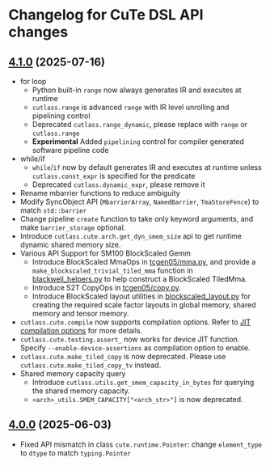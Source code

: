 # Changelog for CuTe DSL API changes

## [4.1.0](https://github.com/NVIDIA/cutlass/releases/tag/v4.1.0) (2025-07-16)

  * for loop
      - Python built-in ``range`` now always generates IR and executes at runtime
      - ``cutlass.range`` is advanced ``range`` with IR level unrolling and pipelining control
      - Deprecated ``cutlass.range_dynamic``, please replace with ``range`` or ``cutlass.range``
      - **Experimental** Added ``pipelining`` control for compiler generated software pipeline code
  * while/if
      - ``while``/``if`` now by default generates IR and executes at runtime unless ``cutlass.const_expr`` is specified for the predicate
      - Deprecated ``cutlass.dynamic_expr``, please remove it
  * Rename mbarrier functions to reduce ambiguity
  * Modify SyncObject API (`MbarrierArray`, `NamedBarrier`, `TmaStoreFence`) to match `std::barrier`
  * Change pipeline `create` function to take only keyword arguments, and make `barrier_storage` optional.
  * Introduce `cutlass.cute.arch.get_dyn_smem_size` api to get runtime dynamic shared memory size.
  * Various API Support for SM100 BlockScaled Gemm
    - Introduce BlockScaled MmaOps in [tcgen05/mma.py]([https://github.com/NVIDIA/cutlass/blob/main/python/CuTeDSL/cutlass/cute/nvgpu/tcgen05/mma.py]), and provide a `make_blockscaled_trivial_tiled_mma` function in [blackwell_helpers.py](https://github.com/NVIDIA/cutlass/blob/main/python/CuTeDSL/cutlass/utils/blackwell_helpers.py) to help construct a BlockScaled TiledMma.
    - Introduce S2T CopyOps in [tcgen05/copy.py](https://github.com/NVIDIA/cutlass/blob/main/python/CuTeDSL/cutlass/cute/nvgpu/tcgen05/copy.py).
    - Introduce BlockScaled layout utilities in [blockscaled_layout.py](https://github.com/NVIDIA/cutlass/blob/main/python/CuTeDSL/cutlass/utils/blockscaled_layout.py) for creating the required scale factor layouts in global memory, shared memory and tensor memory.
  * `cutlass.cute.compile` now supports compilation options. Refer to [JIT compilation options](https://docs.nvidia.com/cutlass/media/docs/pythonDSL/cute_dsl_general/dsl_jit_compilation_options.html) for more details.
  * `cutlass.cute.testing.assert_` now works for device JIT function. Specify `--enable-device-assertions` as compilation option to enable.
  * `cutlass.cute.make_tiled_copy` is now deprecated. Please use `cutlass.cute.make_tiled_copy_tv` instead.
  * Shared memory capacity query
      - Introduce `cutlass.utils.get_smem_capacity_in_bytes` for querying the shared memory capacity.
      - `<arch>_utils.SMEM_CAPACITY["<arch_str>"]` is now deprecated.

## [4.0.0](https://github.com/NVIDIA/cutlass/releases/tag/v4.0.0) (2025-06-03)

  * Fixed API mismatch in class ``cute.runtime.Pointer``: change ``element_type`` to ``dtype`` to match ``typing.Pointer``
